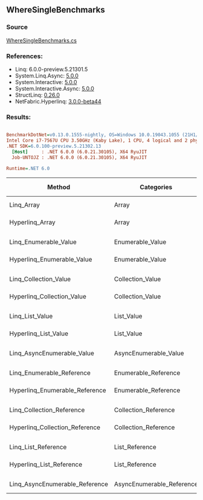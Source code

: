 ﻿## WhereSingleBenchmarks

### Source
[WhereSingleBenchmarks.cs](../NetFabric.Hyperlinq.Benchmarks/Benchmarks/WhereSingleBenchmarks.cs)

### References:
- Linq: 6.0.0-preview.5.21301.5
- System.Linq.Async: [5.0.0](https://www.nuget.org/packages/System.Linq.Async/5.0.0)
- System.Interactive: [5.0.0](https://www.nuget.org/packages/System.Interactive/5.0.0)
- System.Interactive.Async: [5.0.0](https://www.nuget.org/packages/System.Interactive.Async/5.0.0)
- StructLinq: [0.26.0](https://www.nuget.org/packages/StructLinq/0.26.0)
- NetFabric.Hyperlinq: [3.0.0-beta44](https://www.nuget.org/packages/NetFabric.Hyperlinq/3.0.0-beta44)

### Results:
``` ini

BenchmarkDotNet=v0.13.0.1555-nightly, OS=Windows 10.0.19043.1055 (21H1/May2021Update)
Intel Core i7-7567U CPU 3.50GHz (Kaby Lake), 1 CPU, 4 logical and 2 physical cores
.NET SDK=6.0.100-preview.5.21302.13
  [Host]     : .NET 6.0.0 (6.0.21.30105), X64 RyuJIT
  Job-UNTOJZ : .NET 6.0.0 (6.0.21.30105), X64 RyuJIT

Runtime=.NET 6.0  

```
|                         Method |                Categories | Count |       Mean |    Error |   StdDev | Ratio |  Gen 0 | Gen 1 | Gen 2 | Allocated |
|------------------------------- |-------------------------- |------ |-----------:|---------:|---------:|------:|-------:|------:|------:|----------:|
|                     Linq_Array |                     Array |   100 |   607.0 ns |  9.12 ns |  8.09 ns |  1.00 | 0.0458 |     - |     - |      96 B |
|                Hyperlinq_Array |                     Array |   100 |   208.4 ns |  0.67 ns |  0.52 ns |  0.34 | 0.0305 |     - |     - |      64 B |
|                                |                           |       |            |          |          |       |        |       |       |           |
|          Linq_Enumerable_Value |          Enumerable_Value |   100 |   761.0 ns |  4.33 ns |  3.84 ns |  1.00 | 0.0458 |     - |     - |      96 B |
|     Hyperlinq_Enumerable_Value |          Enumerable_Value |   100 |   267.5 ns |  1.15 ns |  1.02 ns |  0.35 | 0.0305 |     - |     - |      64 B |
|                                |                           |       |            |          |          |       |        |       |       |           |
|          Linq_Collection_Value |          Collection_Value |   100 |   778.2 ns |  2.81 ns |  2.49 ns |  1.00 | 0.0458 |     - |     - |      96 B |
|     Hyperlinq_Collection_Value |          Collection_Value |   100 |   262.0 ns |  1.08 ns |  1.01 ns |  0.34 | 0.0305 |     - |     - |      64 B |
|                                |                           |       |            |          |          |       |        |       |       |           |
|                Linq_List_Value |                List_Value |   100 |   762.9 ns |  1.55 ns |  1.30 ns |  1.00 | 0.0458 |     - |     - |      96 B |
|           Hyperlinq_List_Value |                List_Value |   100 |   798.4 ns |  3.46 ns |  2.89 ns |  1.05 | 0.0458 |     - |     - |      96 B |
|                                |                           |       |            |          |          |       |        |       |       |           |
|     Linq_AsyncEnumerable_Value |     AsyncEnumerable_Value |   100 | 1,746.6 ns |  4.35 ns |  4.06 ns |  1.00 | 0.0458 |     - |     - |      96 B |
|                                |                           |       |            |          |          |       |        |       |       |           |
|      Linq_Enumerable_Reference |      Enumerable_Reference |   100 |   725.9 ns |  7.94 ns |  7.04 ns |  1.00 | 0.0458 |     - |     - |      96 B |
| Hyperlinq_Enumerable_Reference |      Enumerable_Reference |   100 |   751.0 ns |  3.70 ns |  3.28 ns |  1.03 | 0.0458 |     - |     - |      96 B |
|                                |                           |       |            |          |          |       |        |       |       |           |
|      Linq_Collection_Reference |      Collection_Reference |   100 |   724.8 ns |  9.52 ns |  8.91 ns |  1.00 | 0.0458 |     - |     - |      96 B |
| Hyperlinq_Collection_Reference |      Collection_Reference |   100 |   758.4 ns |  2.32 ns |  1.94 ns |  1.04 | 0.0458 |     - |     - |      96 B |
|                                |                           |       |            |          |          |       |        |       |       |           |
|            Linq_List_Reference |            List_Reference |   100 |   716.9 ns |  3.26 ns |  2.89 ns |  1.00 | 0.0458 |     - |     - |      96 B |
|       Hyperlinq_List_Reference |            List_Reference |   100 |   828.8 ns |  4.47 ns |  3.97 ns |  1.16 | 0.0458 |     - |     - |      96 B |
|                                |                           |       |            |          |          |       |        |       |       |           |
| Linq_AsyncEnumerable_Reference | AsyncEnumerable_Reference |   100 | 1,726.4 ns | 13.14 ns | 12.29 ns |  1.00 | 0.0458 |     - |     - |      96 B |
